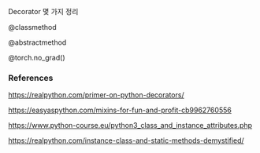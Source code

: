 Decorator 몇 가지 정리

@classmethod


@abstractmethod

@torch.no_grad()

### References

https://realpython.com/primer-on-python-decorators/

https://easyaspython.com/mixins-for-fun-and-profit-cb9962760556

https://www.python-course.eu/python3_class_and_instance_attributes.php

https://realpython.com/instance-class-and-static-methods-demystified/

